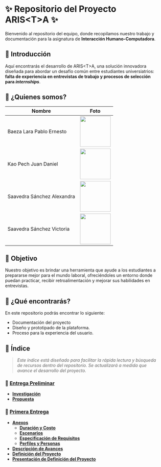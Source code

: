 # ✨ Repositorio del Proyecto ARIS\<T\>A ✨

Bienvenido al repositorio del equipo, donde recopilamos nuestro trabajo y documentación para la asignatura de **Interacción Humano-Computadora**.

## 📌 Introducción

Aquí encontrarás el desarrollo de ARIS\<T\>A, una solución innovadora diseñada para abordar un desafío común entre estudiantes universiatrios: **falta de experiencia en entrevistas de trabajo y procesos de selección para *internships***.

## 📌 ¿Quienes somos?

| Nombre | Foto |
| ------ | ---- |
| Baeza Lara Pablo Ernesto | <img src="https://github.com/user-attachments/assets/b5039829-3781-4169-a104-81397c5fb8ca" width="100"> |
| Kao Pech Juan Daniel | <img src="https://github.com/user-attachments/assets/46da0d30-355a-4cd8-9c15-6ff3fddc81c5" width="100"> |
| Saavedra Sánchez Alexandra | <img src="https://github.com/user-attachments/assets/86fb555f-8e17-41f8-9b43-d43ea5bed0b2" width="100"> |
| Saavedra Sánchez Victoria | <img src="https://github.com/user-attachments/assets/75bc09a8-a469-44e3-8e44-8872c6087628" width="100"> |


## 📌 Objetivo

Nuestro objetivo es brindar una herramienta que ayude a los estudiantes a prepararse mejor para el mundo laboral, ofreciéndoles un entorno donde puedan practicar, recibir retroalimentación y mejorar sus habilidades en entrevistas.

## 📌 ¿Qué encontrarás?
En este repositorio podrás encontrar lo siguiente:

* Documentación del proyecto
* Diseño y prototipado de la plataforma.
* Proceso para la experiencia del usuario.

## 📌 Índice

> *Este índice está diseñado para facilitar la rápida lectura y búsqueda de recursos dentro del repositorio. Se actualizará a medida que avance el desarrollo del proyecto.*

### 📑 **[Entrega Preliminar](/00_Entrega_Preliminar/)**
- **[Investigación](00_Entrega_Preliminar/Investigación.md)**
- **[Propuesta](00_Entrega_Preliminar/Propuesta_ARISTA.pdf)**

### 📁 **[Primera Entrega](/01_Primera_Entrega/)**
- **[Anexos](01_Primera_Entrega/Anexos/)**
  - **[Duración y Costo](01_Primera_Entrega/Anexos/Duración_Costos.xlsx)**
  - **[Escenarios](01_Primera_Entrega/Anexos/Escenarios.pdf)**
  - **[Especificación de Requisitos](/01_Primera_Entrega/Anexos/Especificación_Requisitos.pdf)**
  - **[Perfiles y Personas](01_Primera_Entrega/Anexos/Perfiles_Personas.pdf)**
- **[Descripción de Avances](01_Primera_Entrega/Avances.md)**
- **[Definición del Proyecto](/01_Primera_Entrega/Definición_Proyecto.pdf)**
- **[Presentación de Definición del Proyecto](/01_Primera_Entrega/Presentación_Definición_Proyecto.pdf)**
